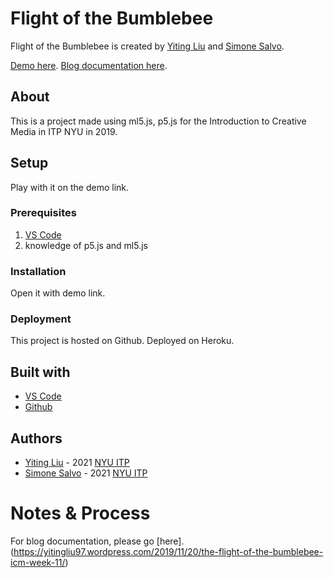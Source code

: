 <!-- Every README should start with an H1 -->
# Flight of the Bumblebee
<!-- A one sentence description of the project or assignment -->
Flight of the Bumblebee is created by [Yiting Liu](http://yitingliu97.wordpress.com/) and [Simone Salvo](https://www.simonesalvo.com/itp-portfolio).

[Demo here](https://flight-of-the-bumblebee.herokuapp.com/).
[Blog documentation here](https://yitingliu97.wordpress.com/2019/11/20/the-flight-of-the-bumblebee-icm-week-11/). 

<!-- It is good practice to add an about or summary -->
## About
This is a project made using ml5.js, p5.js for the Introduction to Creative Media in ITP NYU in 2019. 


<!-- It is essential to describe how to set up your project -->
## Setup
Play with it on the demo link. 

<!-- Any knowledge or tools you will need before hand -->
### Prerequisites
1. [VS Code](https://code.visualstudio.com/)
2. knowledge of p5.js and ml5.js


<!-- any installation needs should be defined -->
### Installation
Open it with demo link. 


<!-- Write instructions on how to start working on your project -->
<!-- ### Develop

1. create a fork of this project on Github
2. ping the author of this repo via Github Issues to see if they are looking for contributions on the specific feature you're looking to add
3. open the file in VS Code and make updates 
4. add and commit those changes in your forked github repo
5. make a pull request specifying what additions and changes were made
6. have a nice chat and communication with me about those changes. 
7. celebrate the contribution!  -->

<!-- Notes about the deployment -->
### Deployment

This project is hosted on Github. Deployed on Heroku. 

## Built with

* [VS Code](https://code.visualstudio.com/)
* [Github](https://github.com)

## Authors

* [Yiting Liu](http://yitingliu97.wordpress.com/) - 2021 [NYU ITP](https://itp.nyu.edu)
* [Simone Salvo](https://www.simonesalvo.com/itp-portfolio) - 2021 [NYU ITP](https://itp.nyu.edu)

<!-- ## Code of Conduct

Please read the [CODE OF CONDUCT](https://www.mozilla.org/en-US/about/governance/policies/participation/) 

## License

This is README template is licensed according to [Attribution 4.0 International (CC BY 4.0) ](https://creativecommons.org/licenses/by/4.0/) -->

<!-- thank and reference all the things that made your project happen -->
<!-- ## Acknowledgements

* [Creative Commons](https://creativecommons.org/licenses/by/4.0/) for their licensing documentation
* [Openmoji project](https://www.openmoji.org/library/#search=notebook&emoji=1F4D4) for their glyphs
* [PurpleBooth's Readme Template](https://gist.github.com/PurpleBooth/109311bb0361f32d87a2)

***
***
*** -->

<!-- For your assignments you might consider  -->
# Notes & Process
For blog documentation, please go [here]. (https://yitingliu97.wordpress.com/2019/11/20/the-flight-of-the-bumblebee-icm-week-11/)

<!-- How you built this project - Include images, gifs, and notes here -->
<!-- ## Process & Documentation

<!-- Any specific challenges or struggles documented -->
<!-- ## Challenges & Struggles -->

<!-- Any questions you have -->
<!-- ## Questions -->

<!-- References for resources and inspiration -->
<!-- ## References --> 

<!-- * Author First Name, Author Last Name. [Link]()
* Author First Name, Author Last Name. [Link]() -->